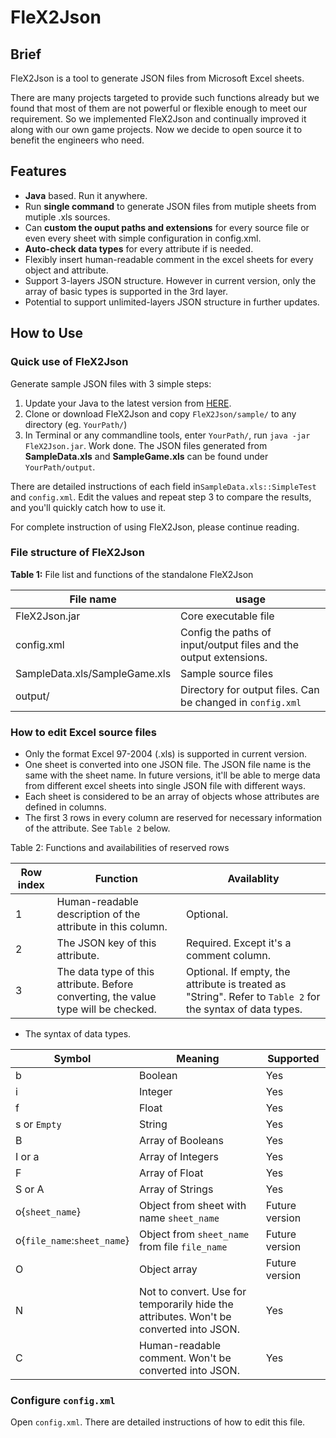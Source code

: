 # FleX2Json
## Brief
FleX2Json is a tool to generate JSON files from Microsoft Excel sheets. 

There are many projects targeted to provide such functions already but we found that most of them are not powerful or flexible enough to meet our requirement. So we implemented FleX2Json and continually improved it along with our own game projects. Now we decide to open source it to benefit the engineers who need. 

## Features

* **Java** based. Run it anywhere.
* Run **single command** to generate JSON files from mutiple sheets from mutiple .xls sources.
* Can **custom the ouput paths and extensions** for every source file or even every sheet with simple configuration in config.xml.
* **Auto-check data types** for every attribute if is needed.
* Flexibly insert human-readable comment in the excel sheets for every object and attribute.
* Support 3-layers JSON structure. However in current version, only the array of basic types is supported in the 3rd layer.
* Potential to support unlimited-layers JSON structure in further updates.

## How to Use
### Quick use of FleX2Json
 Generate sample JSON files with 3 simple steps:
 
1. Update your Java to the latest version from [HERE](https://java.com/en/download/).
2. Clone or download FleX2Json and copy `FleX2Json/sample/` to any directory (eg. `YourPath/`) 
3. In Terminal or any commandline tools, enter `YourPath/`, run `java -jar FleX2Json.jar`. Work done. The JSON files generated from **SampleData.xls** and **SampleGame.xls** can be found under `YourPath/output`. 

There are detailed instructions of each field in`SampleData.xls::SimpleTest` and `config.xml`. Edit the values and repeat step 3 to compare the results, and you'll quickly catch how to use it.

For complete instruction of using FleX2Json, please continue reading.

### File structure of FleX2Json

**Table 1:** File list and functions of the standalone FleX2Json

File name | usage 
----|-----
FleX2Json.jar| Core executable file
config.xml| Config the paths of input/output files and the output extensions. 
SampleData.xls/SampleGame.xls| Sample source files
output/| Directory for output files. Can be changed in `config.xml`
 
### How to edit Excel source files
* Only the format Excel 97-2004 (.xls) is supported in current version.
* One sheet is converted into one JSON file. The JSON file name is the same with the sheet name. In future versions, it'll be able to merge data from different excel sheets into single JSON file with different ways.
* Each sheet is considered to be an array of objects whose attributes are defined in columns.
* The first 3 rows in every column are reserved for necessary information of the attribute. See `Table 2` below.

Table 2: Functions and availabilities of reserved rows

Row index   | Function | Availablity
-------| ---------- |------
 1| Human-readable description of the attribute in this column. | Optional.
 2| The JSON key of this attribute. | Required. Except it's a comment column.
 3| The data type of this attribute. Before converting, the value type will be checked. | Optional. If empty, the attribute is treated as "String". Refer to `Table 2` for the syntax of data types.


* The syntax of data types.

Symbol | Meaning | Supported
---|----|----
b| Boolean |Yes
i| Integer| Yes
f| Float| Yes
s or `Empty`| String| Yes
B| Array of Booleans| Yes
I or a| Array of Integers| Yes
F| Array of Float| Yes
S or A| Array of Strings| Yes
o{`sheet_name`}| Object from sheet with name `sheet_name` | Future version
o{`file_name`:`sheet_name`} |Object from `sheet_name` from file `file_name` | Future version
O| Object array| Future version
N | Not to convert. Use for temporarily hide the attributes. Won't be converted into JSON.| Yes
C| Human-readable comment. Won't be converted into JSON. |Yes

### Configure `config.xml`
Open `config.xml`. There are detailed instructions of how to edit this file.
